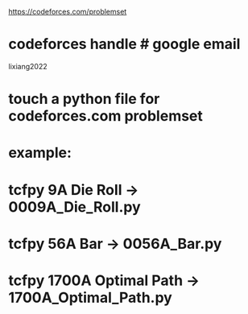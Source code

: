 https://codeforces.com/problemset

# codeforces handle # google email
lixiang2022


# touch a python file for codeforces.com problemset
# example:
#   tcfpy 9A   Die Roll          ->    0009A_Die_Roll.py
#   tcfpy 56A  Bar               ->    0056A_Bar.py
#   tcfpy 1700A Optimal Path     ->    1700A_Optimal_Path.py

